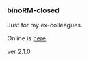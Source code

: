 ### binoRM-closed
Just for my ex-colleagues.

Online is [here](https://ggeniy-ua.github.io/binoRM-closed/).

ver 2.1.0
